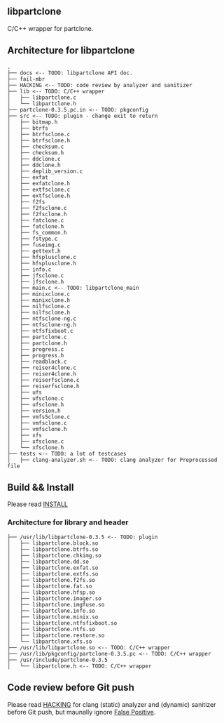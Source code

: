 libpartclone
------------

C/C++ wrapper for partclone.


## Architecture for libpartclone

```
.
├── docs <-- TODO: libpartclone API doc.
├── fail-mbr
├── HACKING <-- TODO: code review by analyzer and sanitizer
├── lib <-- TODO: C/C++ wrapper
│   ├── libpartclone.c
│   └── libpartclone.h
├── partclone-0.3.5.pc.in <-- TODO: pkgconfig
├── src <-- TODO: plugin - change exit to return
│   ├── bitmap.h
│   ├── btrfs
│   ├── btrfsclone.c
│   ├── btrfsclone.h
│   ├── checksum.c
│   ├── checksum.h
│   ├── ddclone.c
│   ├── ddclone.h
│   ├── deplib_version.c
│   ├── exfat
│   ├── exfatclone.h
│   ├── extfsclone.c
│   ├── extfsclone.h
│   ├── f2fs
│   ├── f2fsclone.c
│   ├── f2fsclone.h
│   ├── fatclone.c
│   ├── fatclone.h
│   ├── fs_common.h
│   ├── fstype.c
│   ├── fuseimg.c
│   ├── gettext.h
│   ├── hfsplusclone.c
│   ├── hfsplusclone.h
│   ├── info.c
│   ├── jfsclone.c
│   ├── jfsclone.h
│   ├── main.c <-- TODO: libpartclone_main
│   ├── minixclone.c
│   ├── minixclone.h
│   ├── nilfsclone.c
│   ├── nilfsclone.h
│   ├── ntfsclone-ng.c
│   ├── ntfsclone-ng.h
│   ├── ntfsfixboot.c
│   ├── partclone.c
│   ├── partclone.h
│   ├── progress.c
│   ├── progress.h
│   ├── readblock.c
│   ├── reiser4clone.c
│   ├── reiser4clone.h
│   ├── reiserfsclone.c
│   ├── reiserfsclone.h
│   ├── ufs
│   ├── ufsclone.c
│   ├── ufsclone.h
│   ├── version.h
│   ├── vmfs5clone.c
│   ├── vmfsclone.c
│   ├── vmfsclone.h
│   ├── xfs
│   ├── xfsclone.c
│   └── xfsclone.h
├── tests <-- TODO: a lot of testcases
│   ├── clang-analyzer.sh <-- TODO: clang analyzer for Preprocessed file
```

## Build && Install

Please read [INSTALL](https://github.com/isoft-linux/partclone/blob/libpartclone/INSTALL)

### Architecture for library and header

```
├── /usr/lib/libpartclone-0.3.5 <-- TODO: plugin
│   ├── libpartclone.block.so
│   ├── libpartclone.btrfs.so
│   ├── libpartclone.chkimg.so
│   ├── libpartclone.dd.so
│   ├── libpartclone.exfat.so
│   ├── libpartclone.extfs.so
│   ├── libpartclone.f2fs.so
│   ├── libpartclone.fat.so
│   ├── libpartclone.hfsp.so
│   ├── libpartclone.imager.so
│   ├── libpartclone.imgfuse.so
│   ├── libpartclone.info.so
│   ├── libpartclone.minix.so
│   ├── libpartclone.ntfsfixboot.so
│   ├── libpartclone.ntfs.so
│   ├── libpartclone.restore.so
│   └── libpartclone.xfs.so
├── /usr/lib/libpartclone.so <-- TODO: C/C++ wrapper
├── /usr/lib/pkgconfig/partclone-0.3.5.pc <-- TODO: C/C++ wrapper
├── /usr/include/partclone-0.3.5
│   └── libpartclone.h <-- TODO: C/C++ wrapper
```


## Code review before Git push

Please read [HACKING](https://github.com/isoft-linux/partclone/blob/libpartclone/HACKING) 
for clang (static) analyzer and (dynamic) sanitizer before Git push, but maunally ignore
[False Positive](https://clang-analyzer.llvm.org/faq.html).
